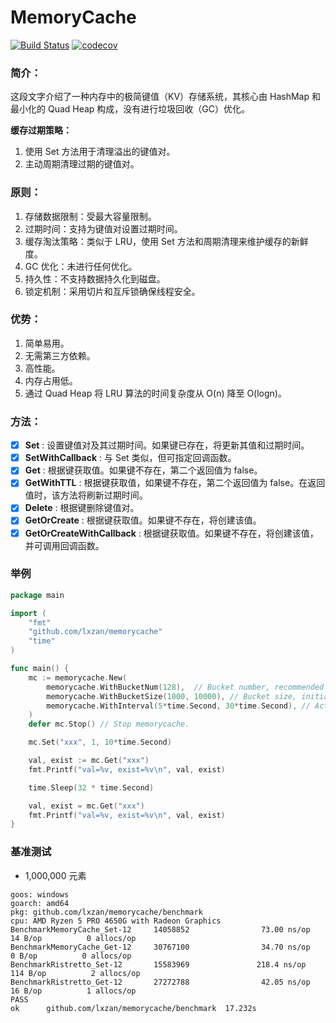 # MemoryCache

[![Build Status][1]][2] [![codecov][3]][4]

[1]: https://github.com/lxzan/memorycache/workflows/Go%20Test/badge.svg?branch=main
[2]: https://github.com/lxzan/memorycache/actions?query=branch%3Amain
[3]: https://codecov.io/gh/lxzan/memorycache/graph/badge.svg?token=OHD6918OPT
[4]: https://codecov.io/gh/lxzan/memorycache

### 简介：

这段文字介绍了一种内存中的极简键值（KV）存储系统，其核心由 HashMap 和最小化的 Quad Heap 构成，没有进行垃圾回收（GC）优化。

**缓存过期策略：**

1. 使用 Set 方法用于清理溢出的键值对。
2. 主动周期清理过期的键值对。

### 原则：

1. 存储数据限制：受最大容量限制。
2. 过期时间：支持为键值对设置过期时间。
3. 缓存淘汰策略：类似于 LRU，使用 Set 方法和周期清理来维护缓存的新鲜度。
4. GC 优化：未进行任何优化。
5. 持久性：不支持数据持久化到磁盘。
6. 锁定机制：采用切片和互斥锁确保线程安全。

### 优势：

1. 简单易用。
2. 无需第三方依赖。
3. 高性能。
4. 内存占用低。
5. 通过 Quad Heap 将 LRU 算法的时间复杂度从 O(n) 降至 O(logn)。

### 方法：

-   [x] **Set** : 设置键值对及其过期时间。如果键已存在，将更新其值和过期时间。
-   [x] **SetWithCallback** : 与 Set 类似，但可指定回调函数。
-   [x] **Get** : 根据键获取值。如果键不存在，第二个返回值为 false。
-   [x] **GetWithTTL** : 根据键获取值，如果键不存在，第二个返回值为 false。在返回值时，该方法将刷新过期时间。
-   [x] **Delete** : 根据键删除键值对。
-   [x] **GetOrCreate** : 根据键获取值。如果键不存在，将创建该值。
-   [x] **GetOrCreateWithCallback** : 根据键获取值。如果键不存在，将创建该值，并可调用回调函数。

### 举例

```go
package main

import (
	"fmt"
	"github.com/lxzan/memorycache"
	"time"
)

func main() {
	mc := memorycache.New(
		memorycache.WithBucketNum(128),  // Bucket number, recommended to be a prime number.
		memorycache.WithBucketSize(1000, 10000), // Bucket size, initial size and maximum capacity.
		memorycache.WithInterval(5*time.Second, 30*time.Second), // Active cycle cleanup interval and expiration time.
	)
	defer mc.Stop() // Stop memorycache.

	mc.Set("xxx", 1, 10*time.Second)

	val, exist := mc.Get("xxx")
	fmt.Printf("val=%v, exist=%v\n", val, exist)

	time.Sleep(32 * time.Second)

	val, exist = mc.Get("xxx")
	fmt.Printf("val=%v, exist=%v\n", val, exist)
}
```

### 基准测试

-   1,000,000 元素

```
goos: windows
goarch: amd64
pkg: github.com/lxzan/memorycache/benchmark
cpu: AMD Ryzen 5 PRO 4650G with Radeon Graphics
BenchmarkMemoryCache_Set-12     14058852                73.00 ns/op           14 B/op          0 allocs/op
BenchmarkMemoryCache_Get-12     30767100                34.70 ns/op            0 B/op          0 allocs/op
BenchmarkRistretto_Set-12       15583969               218.4 ns/op           114 B/op          2 allocs/op
BenchmarkRistretto_Get-12       27272788                42.05 ns/op           16 B/op          1 allocs/op
PASS
ok      github.com/lxzan/memorycache/benchmark  17.232s
```
